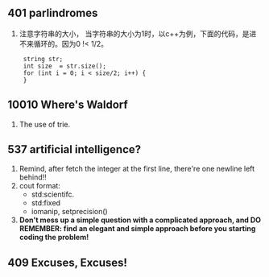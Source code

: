 ## 401 parlindromes
1. 注意字符串的大小， 当字符串的大小为1时，以c++为例，下面的代码，是进不来循环的。因为0 !< 1/2。

		string str;
		int size  = str.size();
		for (int i = 0; i < size/2; i++) {
		}
		
## 10010 Where's Waldorf
1. The use of trie.

## 537 artificial intelligence?
1. Remind, after fetch the integer at the first line, there're one newline left behind!!
2. cout format:
    - std:scientifc.
    - std:fixed
    - iomanip, setprecision()
3. **Don't mess up a simple question with a complicated approach, and DO REMEMBER: find an elegant and simple approach before you starting coding the problem!**

## 409 Excuses, Excuses!

